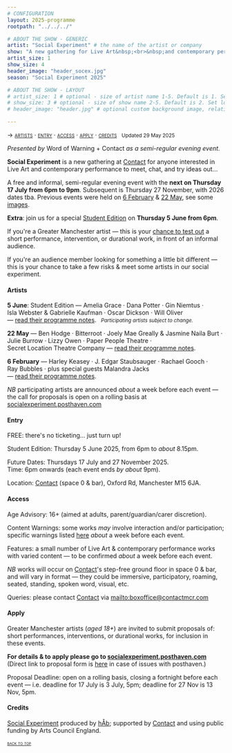 ```yaml
---
# CONFIGURATION
layout: 2025-programme
rootpath: "../../../"

# ABOUT THE SHOW - GENERIC
artist: "Social Experiment" # the name of the artist or company
show: "A new gathering for Live Art&nbsp;<br>&nbsp;and contemporary performance." # the name of the show
artist_size: 1
show_size: 4
header_image: "header_socex.jpg"  
season: "Social Experiment 2025"

# ABOUT THE SHOW - LAYOUT
# artist_size: 1 # optional - size of artist name 1-5. Default is 1. Set longer names to lower values
# show_size: 3 # optional - size of show name 2-5. Default is 2. Set longer names to lower values
# header_image: "header.jpg" # optional custom background image, relative to current page

---
```

<span style='font-variant: small-caps'>→ [artists](/socialexperiment/#artists) · [entry](/socialexperiment/#entry) · [access](/socialexperiment/#access) · [apply](/socialexperiment/#apply) · [credits](/socialexperiment/#credits)</span>&ensp; <small>Updated 29 May 2025</small>          
         
*Presented by* Word of Warning + Contact *as a semi-regular evening event.*         
         
**Social Experiment** is a new gathering at <a href="https://contactmcr.com" target="_blank">Contact</a> for anyone interested in Live Art and contemporary performance to meet, chat, and try ideas out…         
          
A free and informal, semi-regular evening event with the **next on Thursday 17 July from 6pm to 9pm**. Subsequent is Thursday 27 November, with 2026 dates tba. Previous events were held on [6 February](/socialexperiment/feb2025) & [22 May](/socialexperiment/may2025), see some [images](/galleries/2025-socex).         

**Extra**: join us for a special [Student Edition](/socialexperiment/studentedition) on **Thursday 5 June from 6pm**.         
         
If you're a Greater Manchester artist — this is your <a href="https://socialexperiment.posthaven.com" target="_blank">chance to test out</a> a short performance, intervention, or durational work, in front of an informal audience.         
         
If you're an audience member looking for something a little bit different — this is your chance to take a few risks & meet some artists in our social experiment.         
         
#### Artists        
**5 June**: Student Edition — Amelia&nbsp;Grace&nbsp;· Dana&nbsp;Potter&nbsp;· Gin&nbsp;Niemtus&nbsp;· Isla&nbsp;Webster&nbsp;& Gabrielle&nbsp;Kaufman&nbsp;· Oscar&nbsp;Dickson&nbsp;· Will&nbsp;Oliver —&nbsp;[read&nbsp;their&nbsp;programme&nbsp;notes](/socialexperiment/studentedition).&ensp; <small>*Participating&nbsp;artists subject&nbsp;to&nbsp;change.*</small>         
          
**22 May** — Ben&nbsp;Hodge&nbsp;· Bitterroot&nbsp;· Joely&nbsp;Mae&nbsp;Greally&nbsp;& Jasmine&nbsp;Naila&nbsp;Burt&nbsp;· Julie&nbsp;Burrow&nbsp;· Lizzy&nbsp;Owen&nbsp;· Paper&nbsp;People&nbsp;Theatre&nbsp;· Secret&nbsp;Location&nbsp;Theatre&nbsp;Company —&nbsp;[read&nbsp;their&nbsp;programme&nbsp;notes](/socialexperiment/may2025).         
         
**6 February** — Harley&nbsp;Keasey&nbsp;· J.&nbsp;Edgar&nbsp;Staubsauger&nbsp;· Rachael&nbsp;Gooch&nbsp;· Ray&nbsp;Bubbles&nbsp;· plus&nbsp;special&nbsp;guests Malandra&nbsp;Jacks —&nbsp;[read&nbsp;their&nbsp;programme&nbsp;notes](/socialexperiment/feb2025).          
         
*NB* participating artists are announced *about* a week before each event — the call for proposals is open on a rolling basis at <a href="https://socialexperiment.posthaven.com" target="_blank">socialexperiment.posthaven.com</a>         
         
#### Entry         
FREE: there's no ticketing… just turn up!         
         
Student Edition: Thursday 5 June 2025, from 6pm to *about* 8.15pm.          
          
Future Dates: Thursdays 17 July and 27 November 2025.<br>Time: 6pm onwards (each event ends *by about* 9pm).         
          
Location: <a href="https://contactmcr.com/visit/getting-here" target="_blank">Contact</a> (space 0 & bar), Oxford Rd, Manchester M15 6JA.         
         
#### Access         
Age Advisory: 16+ (aimed at adults, parent/guardian/carer discretion).         
          
Content Warnings: some works *may* involve interaction and/or participation; specific warnings listed [here](/warnings) *about* a week before each event.         
          
Features: a small number of Live Art & contemporary performance works with varied content — to be confirmed *about* a week before each event.         
         
*NB* works will occur on <a href="https://contactmcr.com/visit/access" target="_blank">Contact</a>'s step-free ground floor in space 0 & bar, and will vary in format — they could be immersive, participatory, roaming, seated, standing, spoken word, visual, etc.         
         
Queries: please contact <a href="https://contactmcr.com/visit/access" target="_blank">Contact</a> via <mailto:boxoffice@contactmcr.com>        
                   
#### Apply        
Greater Manchester artists (*aged 18+*) are invited to submit proposals of: short performances, interventions, or durational works, for inclusion in these events.         
         
**For details & to apply please go to <a href="https://socialexperiment.posthaven.com" target="_blank">socialexperiment.posthaven.com</a>**<br>(Direct link to proposal form is <a href="https://forms.gle/rAnfSN2AQP5xv6e9A" target="_blank">here</a> in case of issues with posthaven.)         
         
Proposal Deadline: open on a rolling basis, closing a fortnight before each event — i.e. deadline for 17 July is 3 July, 5pm; deadline for 27 Nov is 13 Nov, 5pm.          
         
#### Credits          
[Social Experiment](/hab/socialexperiment) produced by [hÅb](/hab); supported by <a href="https://contactmcr.com" target="_blank">Contact</a> and using public funding by Arts Council England.         
                 
<small><span style='font-variant: small-caps'>[back to top](/socialexperiment)</span></small>
